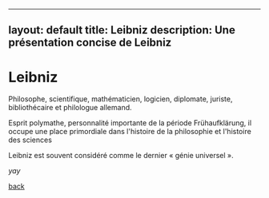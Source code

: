 
---
layout: default
title: Leibniz
description: Une présentation concise de Leibniz
---

# Leibniz

Philosophe, scientifique, mathématicien, logicien, diplomate, juriste, bibliothécaire et philologue allemand. 

Esprit polymathe, personnalité importante de la période Frühaufklärung, il occupe une place primordiale dans l'histoire de la philosophie et l'histoire des sciences 

Leibniz est souvent considéré comme le dernier « génie universel ».

_yay_

[back](./)
